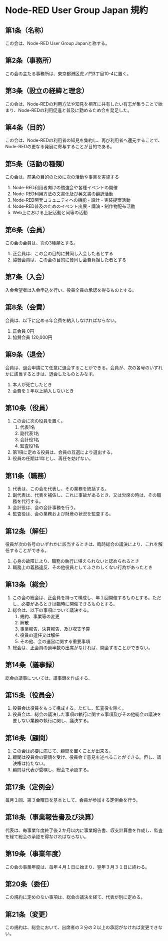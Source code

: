 # Node-RED User Group Japan 規約

## 第1条（名称）

この会は、Node-RED User Group Japanと称する。

## 第2条（事務所）

この会の主たる事務所は、東京都港区虎ノ門3丁目10-4に置く。

## 第3条（設立の経緯と理念）

この会は、Node-REDの利用方法や知見を相互に共有したい有志が集うことで始まり、Node-REDの利用促進と普及に勤めるため会を発足した。

## 第4条（目的）

この会は、Node-REDの利用者の知見を集約し、再び利用者へ還元することで、Node-REDの更なる発展に寄与することが目的である。

## 第5条（活動の種類）

この会は、前条の目的のために次の活動や事業を実施する

1. Node-RED利用者向けの勉強会や各種イベントの開催
1. Node-RED利用方法の文書化及び英文書の翻訳活動
1. Node-RED開発コミュニティへの機能・設計・実装提案活動
1. Node-RED普及のためのイベント出展・講演・制作物配布活動
1. Web上における上記活動と同等の活動

## 第6条（会員）

この会の会員は、次の3種類とする。

1. 正会員は、この会の目的に賛同し入会した者とする
1. 協賛会員は、この会の目的に賛同し会費負担した者とする

## 第7条（入会）

入会希望者は入会申込を行い、役員全員の承認を得るものとする。

## 第8条（会費）

会員は、以下に定める年会費を納入しなければならない。

1. 正会員 0円
1. 協賛会員 120,000円

## 第9条（退会）

会員は、退会申請にて任意に退会することができる。会員が、次の各号のいずれかに該当するときは、退会したものとみなす。

1. 本人が死亡したとき
1. 会費を１年以上納入しないとき

## 第10条（役員）

1. この会に次の役員を置く。
    1. 代表1名
    1. 副代表1名
    1. 会計役1名
    1. 監査役1名
1. 第1項に定める役員は、会員の互選により選出する。
1. 役員の任期は1年とし、再任を妨げない。

## 第11条（職務）

1. 代表は、この会を代表し、その業務を統括する。
1. 副代表は、代表を補佐し、これに事故があるとき、又は欠席の時は、その職務を代行する。
1. 会計役は、会の会計事務を行う。
1. 監査役は、会の業務および財産の状況を監査する。

## 第12条（解任）

役員が次の各号のいずれかに該当するときは、臨時総会の議決により、これを解任することができる。

1. 心身の故障により、職務の執行に堪えられないと認められるとき
1. 職務上の義務違反、その他役員としてふさわしくない行為があったとき

## 第13条（総会）

1. この会の総会は、正会員を持って構成し、年１回開催するものとする。ただし、必要があるときは臨時に開催できるものとする。
1. 総会は、以下の事項について議決する。
    1. 規約、事業等の変更
    1. 解散
    1. 事業報告、決算報告、及び収支予算
    1. 役員の選任又は解任
    1. その他、会の運営に関する重要事項
1. 総会は、正会員の過半数の出席がなければ、開会することができない。

## 第14条（議事録）

総会の議事については、議事録を作成する。

## 第15条（役員会）

1. 役員会は役員をもって構成する。ただし、監査役を除く。
1. 役員会は、総会の議決した事項の執行に関する事項及びその他総会の議決を要しない業務の執行に関し、議決する。

## 第16条（顧問）

1. この会は必要に応じて、顧問を置くことが出来る。
1. 顧問は役員会の要請を受け、役員会で意見を述べることができる。但し、議決権は持たない。
1. 顧問は代表が委嘱し、総会で承認する。

## 第17条（定例会）

毎月１回、第３金曜日を基本として、会員が参加する定例会を行う。

## 第18条（事業報告書及び決算）

代表は、毎事業年度終了後２か月以内に事業報告書、収支計算書を作成し、監査を経て総会の承認を得なければならない。

## 第19条（事業年度）

この会の事業年度は、毎年４月１日に始まり、翌年３月３１日に終わる。

## 第20条（委任）

この規約に定めのない事項は、総会の議決を経て、代表が別に定める。

## 第21条（変更）

この規約は、総会において、出席者の３分の２以上の承認がなければ変更できない。
